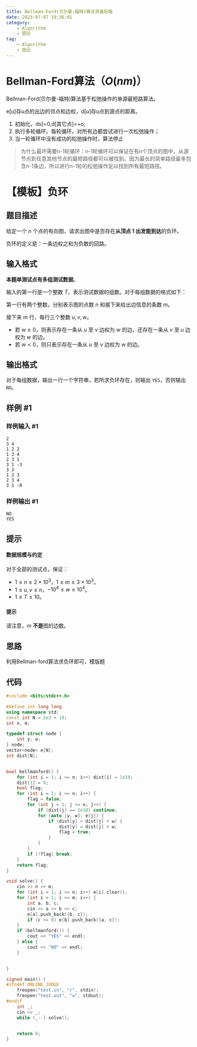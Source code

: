 ```yaml
---
title: Bellman-Ford(贝尔曼-福特)算法求最短路
date: 2023-07-07 19:36:01
category: 
    - Algorithm
    - 图论
tag:
    - Algorithm
    - 图论
---
```


# Bellman-Ford算法（$O(nm)$）

Bellman-Ford(贝尔曼-福特)算法基于松弛操作的单源最短路算法。

e[u]存u点的出边的邻点和边权，d[u]存u点到源点的距离。

1. 初始化，ds]=0,d[其它点]=+o;
2. 执行多轮循环。每轮循环，对所有边都尝试进行一次松弛操作；
3. 当一轮循环中没有成功的松弛操作时，算法停止

> 为什么最坏需要n-1轮循环：n-1轮循环可以保证在有n个顶点的图中，从源节点到任意其他节点的最短路径都可以被找到。因为最长的简单路径最多包含n-1条边，所以进行n-1轮的松弛操作足以找到所有最短路径。

# 【模板】负环

## 题目描述

给定一个 $n$ 个点的有向图，请求出图中是否存在**从顶点 $1$ 出发能到达**的负环。

负环的定义是：一条边权之和为负数的回路。

## 输入格式

**本题单测试点有多组测试数据**。

输入的第一行是一个整数 $T$，表示测试数据的组数。对于每组数据的格式如下：

第一行有两个整数，分别表示图的点数 $n$ 和接下来给出边信息的条数 $m$。

接下来 $m$ 行，每行三个整数 $u, v, w$。

- 若 $w \geq 0$，则表示存在一条从 $u$ 至 $v$ 边权为 $w$ 的边，还存在一条从 $v$ 至 $u$ 边权为 $w$ 的边。
- 若 $w < 0$，则只表示存在一条从 $u$ 至 $v$ 边权为 $w$ 的边。

## 输出格式

对于每组数据，输出一行一个字符串，若所求负环存在，则输出 `YES`，否则输出 `NO`。

## 样例 #1

### 样例输入 #1

```
2
3 4
1 2 2
1 3 4
2 3 1
3 1 -3
3 3
1 2 3
2 3 4
3 1 -8
```

### 样例输出 #1

```
NO
YES
```

## 提示

#### 数据规模与约定

对于全部的测试点，保证：

- $1 \leq n \leq 2 \times 10^3$，$1 \leq m \leq 3 \times 10^3$。
- $1 \leq u, v \leq n$，$-10^4 \leq w \leq 10^4$。
- $1 \leq T \leq 10$。

#### 提示

请注意，$m$ **不是**图的边数。

## 思路

利用Bellman-ford算法求负环即可，模版题

## 代码

```cpp
#include <bits/stdc++.h>

#define int long long
using namespace std;
const int N = 2e3 + 10;
int n, m;

typedef struct node {
    int y, w;
} node;
vector<node> e[N];
int dist[N];


bool bellmanford() {
    for (int i = 1; i <= n; i++) dist[i] = 1e18;
    dist[1] = 0;
    bool flag;
    for (int i = 1; i <= n; i++) {
        flag = false;
        for (int j = 1; j <= n; j++) {
            if (dist[j] == 1e18) continue;
            for (auto [y, w]: e[j]) {
                if (dist[y] > dist[j] + w) {
                    dist[y] = dist[j] + w;
                    flag = true;
                }
            }
        }
        if (!flag) break;
    }
    return flag;
}

void solve() {
    cin >> n >> m;
    for (int i = 1; i <= n; i++) e[i].clear();
    for (int i = 1; i <= m; i++) {
        int a, b, c;
        cin >> a >> b >> c;
        e[a].push_back({b, c});
        if (c >= 0) e[b].push_back({a, c});
    }
    if (bellmanford()) {
        cout << "YES" << endl;
    } else {
        cout << "NO" << endl;
    }


}

signed main() {
#ifndef ONLINE_JUDGE
    freopen("test.in", "r", stdin);
    freopen("test.out", "w", stdout);
#endif
    int _;
    cin >> _;
    while (_--) solve();


    return 0;
}
```
